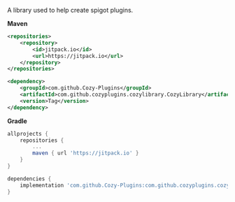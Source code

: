 A library used to help create spigot plugins.

**Maven**
```xml
<repositories>
    <repository>
        <id>jitpack.io</id>
        <url>https://jitpack.io</url>
    </repository>
</repositories>
```
```xml
<dependency>
    <groupId>com.github.Cozy-Plugins</groupId>
    <artifactId>com.github.cozyplugins.cozylibrary.CozyLibrary</artifactId>
    <version>Tag</version>
</dependency>
```

**Gradle**
```gradle
allprojects {
    repositories {
        ...
        maven { url 'https://jitpack.io' }
    }
}
```
```gradle
dependencies {
    implementation 'com.github.Cozy-Plugins:com.github.cozyplugins.cozylibrary.CozyLibrary:-SNAPSHOT'
}
```